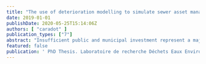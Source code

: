 ```yaml
---
title: "The use of deterioration modelling to simulate sewer asset management strategies"
date: 2019-01-01
publishDate: 2020-05-25T15:14:06Z
authors: [ "caradot" ]
publication_types: ["7"]
abstract: "Insufficient public and municipal investment represent a major challenge for the long term management of urban drainage systems. Utilities are challenged to develop efficient rehabilitation strategies in order to maintain the level of service. Closed-circuit television (CCTV) inspection is used since the 1980’s as industry standard for sewer investigation system and structural performance evaluation. Due to budget restrictions, inspection rates are generally low and municipalities tend to inspect only a small part of their network (e.g. in France, less than 5% according to Ahmadi et al., 2014c). Since the definition of rehabilitation strategies is limited by the lack of information about sewer condition and remaining life, deterioration models have been developed to forecast the evolution of the system according to its current and past condition. One of the main factors hampering the uptake of deterioration modelling by utilities is the lack of real scale evidence of the tangible benefits provided. In particular, most utilities are concerned by the minimum amount of CCTV data required and the relevance of using such models on their networks with limited data availability. Finally, most utilities acknowledge the uncertainties in the procedure of sewer condition assessment, mainly due to the subjectivity of the coding operator. There is a strong need to quantify precisely the uncertainty of the sewer condition assessment procedure and its influence on the outcomes of deterioration modelling. The thesis aims at addressing these gaps by assessing the performance of sewer deterioration modelling using a case study with high CCTV data availability and by identifying the influence of CCTV data quality and availability on modelling performance. The study has been performed with a statistical (GompitZ) and a machine learning (Random Forest) deterioration models using the extensive CCTV database of the cities of Braunschweig and Berlin in Germany. Our results show, that at network level, both machine learning and statistical models can simulate with sufficient accuracy the condition distribution of the network, even in case of low data availability. At the pipe level, the machine learning model outperforms the statistical model. Regarding CCTV data uncertainty, our results highlight that the probability to inspect correctly a pipe in poor condition is close to 80-85% and thus the probability to overestimate the (good) condition of the pipe is close to 15-20% (False Negative). The impact of the uncertainties on the prediction of a deterioration model is not negligible. The analysis shows that the required replacement rate to maintain a constant proportion of segments in poor condition is underestimated if the uncertainties are not included in the analysis."
featured: false
publication: ' PhD Thesis. Laboratoire de recherche Déchets Eaux Environnement Pollutions (DEEP) de l’INSA de Lyon. Université de Lyon'
---
```



